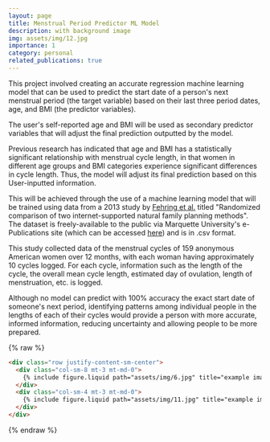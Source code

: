 ```yaml
---
layout: page
title: Menstrual Period Predictor ML Model
description: with background image
img: assets/img/12.jpg
importance: 1
category: personal
related_publications: true
---
```


This project involved creating an accurate regression machine learning model that can be used to predict the start date of a person's next menstrual period (the target variable) based on their last three period dates, age, and BMI (the predictor variables).

The user's self-reported age and BMI will be used as secondary predictor variables that will adjust the final prediction outputted by the model.

Previous research has indicated that age and BMI has a statistically significant relationship with menstrual cycle length, in that women in different age groups and BMI categories experience significant differences in cycle length. Thus, the model will adjust its final prediction based on this User-inputted information.

This will be achieved through the use of a machine learning model that will be trained using data from a 2013 study by [Fehring et al.](https://epublications.marquette.edu/cgi/viewcontent.cgi?article=1002&context=data_nfp) titled "Randomized comparison of two internet-supported natural family planning methods". The dataset is freely-available to the public via Marquette University's e-Publications site (which can be accessed [here](https://epublications.marquette.edu/data_nfp/7/)) and is in .csv format.

This study collected data of the menstrual cycles of 159 anonymous American women over 12 months, with each woman having approximately 10 cycles logged. For each cycle, information such as the length of the cycle, the overall mean cycle length, estimated day of ovulation, length of menstruation, etc. is logged.

Although no model can predict with 100% accuracy the exact start date of someone's next period, identifying patterns among individual people in the lengths of each of their cycles would provide a person with more accurate, informed information, reducing uncertainty and allowing people to be more prepared.

{% raw %}

```html
<div class="row justify-content-sm-center">
  <div class="col-sm-8 mt-3 mt-md-0">
    {% include figure.liquid path="assets/img/6.jpg" title="example image" class="img-fluid rounded z-depth-1" %}
  </div>
  <div class="col-sm-4 mt-3 mt-md-0">
    {% include figure.liquid path="assets/img/11.jpg" title="example image" class="img-fluid rounded z-depth-1" %}
  </div>
</div>
```

{% endraw %}
